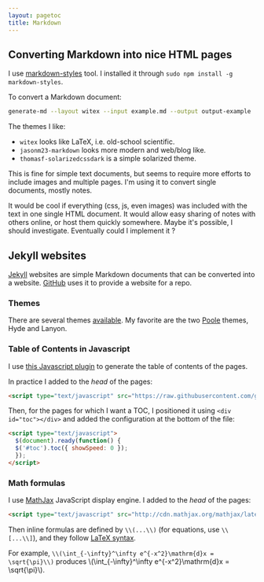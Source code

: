 ```yaml
---
layout: pagetoc
title: Markdown
---
```


## Converting Markdown into nice HTML pages

I use [markdown-styles](https://github.com/mixu/markdown-styles) tool. I installed it through `sudo npm install -g markdown-styles`.

To convert a Markdown document:

~~~sh
generate-md --layout witex --input example.md --output output-example
~~~

The themes I like:

+ `witex` looks like LaTeX, i.e. old-school scientific.
+ `jasonm23-markdown` looks more modern and web/blog like.
+ `thomasf-solarizedcssdark` is a simple solarized theme.

This is fine for simple text documents, but seems to require more efforts to include images and multiple pages. I'm using it to convert single documents, mostly notes.

It would be cool if everything (css, js, even images) was included with the text in one single HTML document. It would allow easy sharing of notes with others online, or host them quickly somewhere. Maybe it's possible, I should investigate. Eventually could I implement it ?


## Jekyll websites

[Jekyll](http://jekyllrb.com/) websites are simple Markdown documents that can be converted into a website. [GitHub](https://pages.github.com/) uses it to provide a website for a repo. 

### Themes

There are several themes [available](http://jekyllthemes.org/). My favorite are the two [Poole](http://getpoole.com/) themes, Hyde and Lanyon.

### Table of Contents in Javascript

I use [this Javascript plugin](https://github.com/ghiculescu/jekyll-table-of-contents) to generate the table of contents of the pages.

In practice I added to the *head* of the pages:

~~~html
<script type="text/javascript" src="https://raw.githubusercontent.com/ghiculescu/jekyll-table-of-contents/master/toc.js" ></script>
~~~

Then, for the pages for which I want a TOC, I positioned it using `<div id="toc"></div>` and added the configuration at the bottom of the file:

~~~html
<script type="text/javascript">
  $(document).ready(function() {
  $('#toc').toc({ showSpeed: 0 });
  });
</script>
~~~


### Math formulas

I use [MathJax](http://docs.mathjax.org/en/latest/mathjax.html) JavaScript display engine. I added to the *head* of the pages:

~~~html
<script type="text/javascript" src="http://cdn.mathjax.org/mathjax/latest/MathJax.js?config=TeX-AMS-MML_HTMLorMML" ></script>
~~~

Then inline formulas are defined by `\\(...\\)` (for equations, use `\\[...\\]`), and they follow [LaTeX syntax](https://en.wikibooks.org/wiki/LaTeX/Mathematics).

For example, `\\(\int_{-\infty}^\infty e^{-x^2}\mathrm{d}x = \sqrt{\pi}\\)` produces \\(\int_{-\infty}^\infty e^{-x^2}\mathrm{d}x = \sqrt{\pi}\\).

